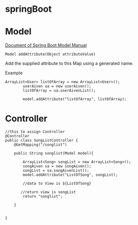 # springBoot

# Model
[Document of Spring Boot Model Manual](https://docs.spring.io/spring-framework/docs/current/javadoc-api/org/springframework/ui/Model.html)

```
Model addAttribute(Object attributeValue)
```
Add the supplied attribute to this Map using a generated name.

Example
```
ArrayList<User> listOfArray = new ArrayList<User>();
		userAiven ua = new userAiven();
		listOfArray = ua.userAivenList();

		model.addAttribute("listOfArray", listOfArray);
```
# Controller

```
//this to assign Controller
@Controller
public class SongListController {
    @GetMapping("/songlist")

    public String songlist(Model model){

        ArrayList<Song> songList = new ArrayList<Song>();
        songAiven sa = new songAiven();
        songList = sa.songAivenList();
        model.addAttribute("ListOfSong", songList);

        //data to View is ${ListOfSong}
        
       //return view is songList
        return "songlist";

    }

    
}
```
